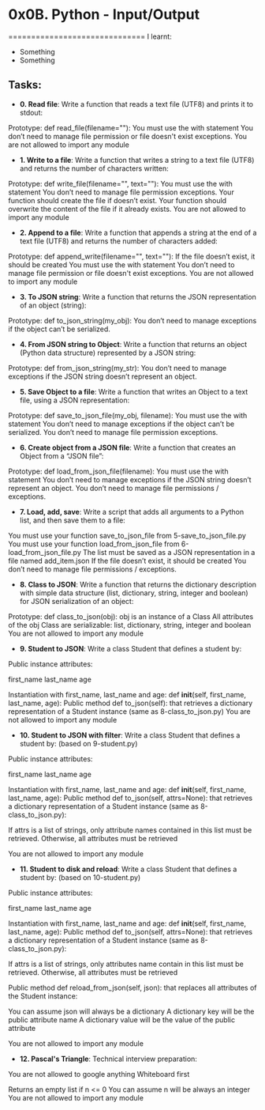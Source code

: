 # 0x0B. Python - Input/Output
==============================
I learnt:
- Something
- Something


## Tasks: 
- **0. Read file**: 
Write a function that reads a text file (UTF8) and prints it to stdout:

Prototype: def read_file(filename=""):
You must use the with statement
You don’t need to manage file permission or file doesn't exist exceptions.
You are not allowed to import any module

- **1. Write to a file**: 
Write a function that writes a string to a text file (UTF8) and returns the number of characters written:

Prototype: def write_file(filename="", text=""):
You must use the with statement
You don’t need to manage file permission exceptions.
Your function should create the file if doesn’t exist.
Your function should overwrite the content of the file if it already exists.
You are not allowed to import any module

- **2. Append to a file**: 
Write a function that appends a string at the end of a text file (UTF8) and returns the number of characters added:

Prototype: def append_write(filename="", text=""):
If the file doesn’t exist, it should be created
You must use the with statement
You don’t need to manage file permission or file doesn't exist exceptions.
You are not allowed to import any module

- **3. To JSON string**: 
Write a function that returns the JSON representation of an object (string):

Prototype: def to_json_string(my_obj):
You don’t need to manage exceptions if the object can’t be serialized.

- **4. From JSON string to Object**: 
Write a function that returns an object (Python data structure) represented by a JSON string:

Prototype: def from_json_string(my_str):
You don’t need to manage exceptions if the JSON string doesn’t represent an object.

- **5. Save Object to a file**: 
Write a function that writes an Object to a text file, using a JSON representation:

Prototype: def save_to_json_file(my_obj, filename):
You must use the with statement
You don’t need to manage exceptions if the object can’t be serialized.
You don’t need to manage file permission exceptions.

- **6. Create object from a JSON file**: 
Write a function that creates an Object from a “JSON file”:

Prototype: def load_from_json_file(filename):
You must use the with statement
You don’t need to manage exceptions if the JSON string doesn’t represent an object.
You don’t need to manage file permissions / exceptions.

- **7. Load, add, save**: 
Write a script that adds all arguments to a Python list, and then save them to a file:

You must use your function save_to_json_file from 5-save_to_json_file.py
You must use your function load_from_json_file from 6-load_from_json_file.py
The list must be saved as a JSON representation in a file named add_item.json
If the file doesn’t exist, it should be created
You don’t need to manage file permissions / exceptions.

- **8. Class to JSON**: 
Write a function that returns the dictionary description with simple data structure (list, dictionary, string, integer and boolean) for JSON serialization of an object:

Prototype: def class_to_json(obj):
obj is an instance of a Class
All attributes of the obj Class are serializable: list, dictionary, string, integer and boolean
You are not allowed to import any module

- **9. Student to JSON**: 
Write a class Student that defines a student by:

Public instance attributes: 


first_name
last_name
age

Instantiation with first_name, last_name and age: def __init__(self, first_name, last_name, age):
Public method def to_json(self): that retrieves a dictionary representation of a Student instance (same as 8-class_to_json.py)
You are not allowed to import any module

- **10. Student to JSON with filter**: 
Write a class Student that defines a student by: (based on 9-student.py)

Public instance attributes: 


first_name
last_name
age

Instantiation with first_name, last_name and age: def __init__(self, first_name, last_name, age):
Public method def to_json(self, attrs=None): that retrieves a dictionary representation of a Student instance (same as 8-class_to_json.py):


If attrs is a list of strings, only attribute names contained in this list must be retrieved. 
Otherwise, all attributes must be retrieved

You are not allowed to import any module

- **11. Student to disk and reload**: 
Write a class Student that defines a student by: (based on 10-student.py)

Public instance attributes: 


first_name
last_name
age

Instantiation with first_name, last_name and age: def __init__(self, first_name, last_name, age):
Public method def to_json(self, attrs=None): that retrieves a dictionary representation of a Student instance (same as 8-class_to_json.py):


If attrs is a list of strings, only attributes name contain in this list must be retrieved. 
Otherwise, all attributes must be retrieved

Public method def reload_from_json(self, json): that replaces all attributes of the Student instance:


You can assume json will always be a dictionary
A dictionary key will be the public attribute name
A dictionary value will be the value of the public attribute

You are not allowed to import any module

- **12. Pascal's Triangle**: 
Technical interview preparation:

You are not allowed to google anything
Whiteboard first

Returns an empty list if n <= 0
You can assume n will be always an integer
You are not allowed to import any module

